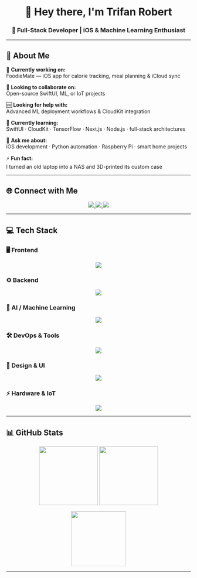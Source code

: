<h1 align="center">👋 Hey there, I'm Trifan Robert</h1>
<h3 align="center">🚀 Full-Stack Developer | iOS & Machine Learning Enthusiast</h3>

---

## 💫 About Me
🔨 **Currently working on:**  
FoodieMate — iOS app for calorie tracking, meal planning & iCloud sync  

🤝 **Looking to collaborate on:**  
Open-source SwiftUI, ML, or IoT projects  

🆘 **Looking for help with:**  
Advanced ML deployment workflows & CloudKit integration  

🌱 **Currently learning:**  
SwiftUI · CloudKit · TensorFlow · Next.js · Node.js · full-stack architectures  

💬 **Ask me about:**  
iOS development · Python automation · Raspberry Pi · smart home projects  

⚡ **Fun fact:**  
I turned an old laptop into a NAS and 3D-printed its custom case  

---

## 🌐 Connect with Me
<p align="center">
  <a href="https://linkedin.com/in/robert-trifan-625271a9" target="_blank">
    <img src="https://img.shields.io/badge/LinkedIn-%230077B5.svg?style=for-the-badge&logo=linkedin&logoColor=white" />
  </a>
  <a href="mailto:trifanrobert55@yahoo.com">
    <img src="https://img.shields.io/badge/Email-D14836?style=for-the-badge&logo=gmail&logoColor=white" />
  </a>
  <a href="https://instagram.com/trifanrobert55" target="_blank">
    <img src="https://img.shields.io/badge/Instagram-%23E4405F.svg?style=for-the-badge&logo=instagram&logoColor=white" />
  </a>
</p>

---

## 💻 Tech Stack

### 🖥️ Frontend
<p align="center">
  <img src="https://skillicons.dev/icons?i=html,css,js,react,nextjs,swift&theme=dark" />
</p>

### ⚙️ Backend
<p align="center">
  <img src="https://skillicons.dev/icons?i=nodejs,express,python,fastapi,mongodb,mysql,firebase&theme=dark" />
</p>

### 🧠 AI / Machine Learning
<p align="center">
  <img src="https://skillicons.dev/icons?i=tensorflow,pytorch,sklearn,numpy,pandas&theme=dark" />
</p>

### 🛠️ DevOps & Tools
<p align="center">
  <img src="https://skillicons.dev/icons?i=docker,git,linux,cloudflare,github,nginx,homeassistant&theme=dark" />
</p>

### 🎨 Design & UI
<p align="center">
  <img src="https://skillicons.dev/icons?i=figma,ps,ai,xd,pr,ae,canva&theme=dark" />
</p>

### ⚡ Hardware & IoT
<p align="center">
  <img src="https://skillicons.dev/icons?i=raspberrypi,arduino&theme=dark" />
</p>

---

## 📊 GitHub Stats
<p align="center">
  <img src="https://github-readme-stats.vercel.app/api?username=Robert0811&theme=tokyonight&show_icons=true&hide_border=true&include_all_commits=true" height="160" />
  <img src="https://nirzak-streak-stats.vercel.app/?user=Robert0811&theme=tokyonight&hide_border=true" height="160" />
</p>

<p align="center">
  <img src="https://github-readme-stats.vercel.app/api/top-langs/?username=Robert0811&layout=compact&theme=tokyonight&hide_border=true" height="150" />
</p>

---
<!-- Designed and refined by Trifan Robert -->

